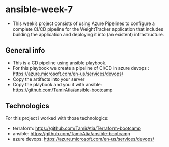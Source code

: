 # ansible-week-7
* This week’s project consists of using Azure Pipelines to configure a complete CI/CD pipeline for the WeightTracker application that includes building the application and deploying it into (an existent) infrastructure.

## General info

* This is a CD pipeline using ansible playbook.
* For this playbook we create a pipeline of CI/CD in azure devops : https://azure.microsoft.com/en-us/services/devops/
* Copy the artifacts into your server
* Copy the playbook and you it with ansible: https://github.com/TamirAtia/ansible-bootcamp

## Technologics
For this project i worked with those technologics:
* terraform: https://github.com/TamirAtia/Terraform-bootcamp
* ansible: https://github.com/TamirAtia/ansible-bootcamp
* azure devops: https://azure.microsoft.com/en-us/services/devops/
